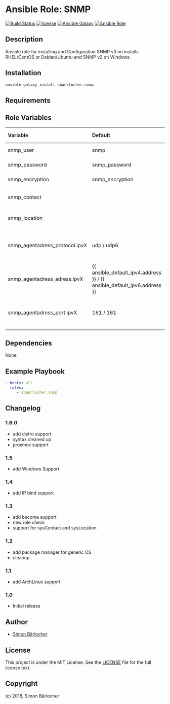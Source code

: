 # Ansible Role: SNMP

[![Build Status](https://img.shields.io/travis-ci/sbaerlocher/ansible.snmp.svg?branch=master&style=popout-square)](https://travis-ci.org/sbaerlocher/ansible.snmp) [![license](https://img.shields.io/github/license/mashape/apistatus.svg?style=popout-square)](https://sbaerlo.ch/licence) [![Ansible Galaxy](http://img.shields.io/badge/ansible--galaxy-snmp-blue.svg?style=popout-square)](https://galaxy.ansible.com/sbaerlocher/snmp) [![Ansible Role](https://img.shields.io/ansible/role/d/9234.svg?style=popout-square)](https://galaxy.ansible.com/sbaerlocher/snmp)

## Description

Ansible role for installing and Configuration SNMP v3 on installs RHEL/CentOS or Debian/Ubuntu and SNMP v2 on Windows.

## Installation

```bash
ansible-galaxy install sbaerlocher.snmp
```

## Requirements

## Role Variables

| Variable             | Default         | Comments (type)                                   |
| :---                 | :---            | :---                                              |
| snmp_user            | snmp            | SNMP User                                         |
| snmp_password        | snmp_password   | SNMP Password                                     |
| snmp_encryption      | snmp_encryption | SNMP Encryption                                   |
| snmp_contact         |                 | Optional: System Contact                          |
| snmp_location        |                 | Optional: System Location                         |
| snmp_agentadress_protocol.ipvX | udp / udp6 | Optional: SNMP Protocol, X for ipv4 or ipv6
| snmp_agentadress_adress.ipvX | {{ ansible_default_ipv4.address }} / {{ ansible_default_ipv6.address }} |  Optional: SNMP bind address, X for ipv4 or ipv6 |
| snmp_agentadress_port.ipvX | 161 / 161 | Optional: SNMP port, X for ipv4 or ipv6 |

## Dependencies

None

## Example Playbook

```yml
- hosts: all
  roles:
     - sbaerlocher.snmp
```

## Changelog

### 1.6.0

* add distro support
* syntax cleaned up
* proxmox support

### 1.5

* add Windows Support

### 1.4

* add IP bind support

### 1.3

* add become support
* new role check
* support for sysContact and sysLocation

### 1.2

* add package manager for generic OS
* cleanup

### 1.1

* add ArchLinux support

### 1.0

* Initial release

## Author

* [Simon Bärlocher](https://sbaerlocher.ch)

## License

This project is under the MIT License. See the [LICENSE](https://sbaerlo.ch/licence) file for the full license text.

## Copyright

(c) 2018, Simon Bärlocher
